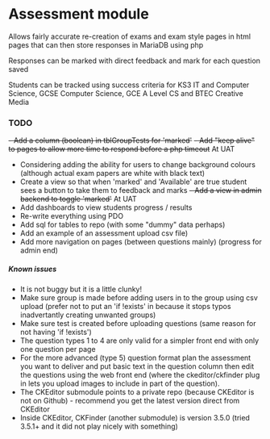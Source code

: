 # Assessment module

Allows fairly accurate re-creation of exams and exam style pages in html pages that can 
then store responses in MariaDB using php

Responses can be marked with direct feedback and mark for each 
question saved

Students can be tracked using success criteria for KS3 IT and Computer Science, GCSE Computer Science, GCE A Level CS and BTEC Creative Media

### TODO

~~- Add a column (boolean) in tblGroupTests for 'marked'~~
~~- Add "keep alive" to pages to allow more time to respond before a php timeout~~ At UAT
- Considering adding the ability for users to change background colours (although actual exam papers are white with black text)
- Create a view so that when 'marked' and 'Available' are true student 
sees a button to take them to feedback and marks
~~- Add a view in admin backend to toggle 'marked'~~ At UAT
- Add dashboards to view students progress / results
- Re-write everything using PDO
- Add sql for tables to repo (with some "dummy" data perhaps)
- Add an example of an assessment upload csv file)
- Add more navigation on pages (between questions mainly) (progress for admin end)

##### Known issues

- It is not buggy but it is a little clunky!
- Make sure group is made before adding users in to the group using csv upload (prefer not to put an 'if !exists' in because it stops typos inadvertantly creating unwanted groups)
- Make sure test is created before uploading questions (same reason for not having 'if !exists')
- The question types 1 to 4 are only valid for a simpler front end with only one question per page
- For the more advanced (type 5) question format plan the assessment you want to deliver and put basic text in the question column then edit the questions using the web front end (where the ckeditor/ckfinder plug in lets you upload images to include in part of the question).
- The CKEditor submodule points to a private repo (because CKEditor is not on Github) - recommend you get the latest version direct from CKEditor
- Inside CKEditor, CKFinder (another submodule) is version 3.5.0 (tried 3.5.1+ and it did not play nicely with something)
